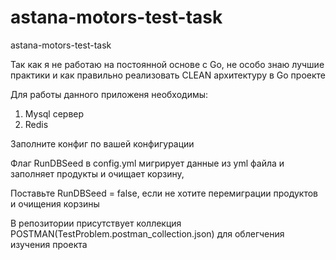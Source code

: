 # astana-motors-test-task
astana-motors-test-task

Так как я не работаю на постоянной основе с Go, не особо знаю лучшие практики и как правильно реализовать CLEAN архитектуру в Go проекте

Для работы данного приложеня необходимы:
1) Mysql сервер
2) Redis

Заполните конфиг по вашей конфигурации

Флаг RunDBSeed в config.yml мигрирует данные из yml файла и заполняет продукты и очищает корзину,

Поставьте RunDBSeed = false, если не хотите перемиграции продуктов и очищения корзины

В репозитории присутствует коллекция POSTMAN(TestProblem.postman_collection.json) для облегчения изучения проекта
